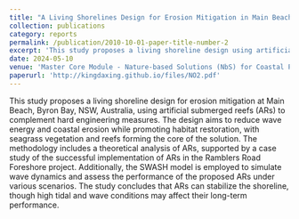 ```yaml
---
title: "A Living Shorelines Design for Erosion Mitigation in Main Beach Shoreline in Byron Bay, NSW, AUS"
collection: publications
category: reports
permalink: /publication/2010-10-01-paper-title-number-2
excerpt: 'This study proposes a living shoreline design using artificial submerged reefs, while evaluating their effectiveness by theoretical analysis, case studies, and SWASH model results.'
date: 2024-05-10
venue: 'Master Core Module - Nature-based Solutions (NbS) for Coastal Protection'
paperurl: 'http://kingdaxing.github.io/files/NO2.pdf'
---
```


This study proposes a living shoreline design for erosion mitigation at Main Beach, Byron Bay, NSW, Australia, using artificial submerged reefs (ARs) to complement hard engineering measures. The design aims to reduce wave energy and coastal erosion while promoting habitat restoration, with seagrass vegetation and reefs forming the core of the solution. The methodology includes a theoretical analysis of ARs, supported by a case study of the successful implementation of ARs in the Ramblers Road Foreshore project. Additionally, the SWASH model is employed to simulate wave dynamics and assess the performance of the proposed ARs under various scenarios. The study concludes that ARs can stabilize the shoreline, though high tidal and wave conditions may affect their long-term performance.
